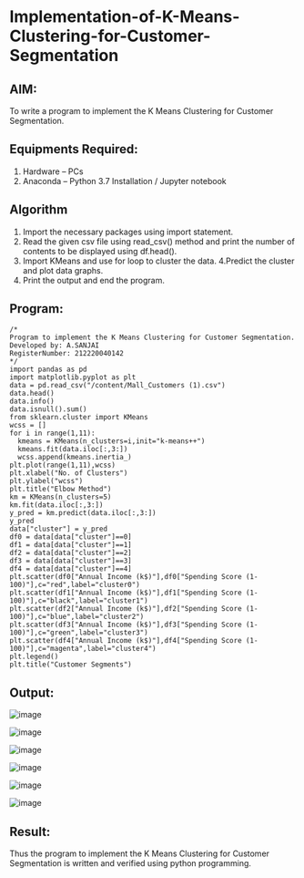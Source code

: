 # Implementation-of-K-Means-Clustering-for-Customer-Segmentation

## AIM:
To write a program to implement the K Means Clustering for Customer Segmentation.

## Equipments Required:
1. Hardware – PCs
2. Anaconda – Python 3.7 Installation / Jupyter notebook

## Algorithm
1. Import the necessary packages using import statement.
2. Read the given csv file using read_csv() method and print the number of contents to be displayed using df.head().
3. Import KMeans and use for loop to cluster the data.
4.Predict the cluster and plot data graphs.
5. Print the output and end the program.

## Program:
```
/*
Program to implement the K Means Clustering for Customer Segmentation.
Developed by: A.SANJAI
RegisterNumber: 212220040142 
*/
import pandas as pd
import matplotlib.pyplot as plt
data = pd.read_csv("/content/Mall_Customers (1).csv")
data.head()
data.info()
data.isnull().sum()
from sklearn.cluster import KMeans
wcss = []
for i in range(1,11):
  kmeans = KMeans(n_clusters=i,init="k-means++")
  kmeans.fit(data.iloc[:,3:])
  wcss.append(kmeans.inertia_)
plt.plot(range(1,11),wcss)
plt.xlabel("No. of Clusters")
plt.ylabel("wcss")
plt.title("Elbow Method")
km = KMeans(n_clusters=5)
km.fit(data.iloc[:,3:])
y_pred = km.predict(data.iloc[:,3:])
y_pred
data["cluster"] = y_pred
df0 = data[data["cluster"]==0]
df1 = data[data["cluster"]==1]
df2 = data[data["cluster"]==2]
df3 = data[data["cluster"]==3]
df4 = data[data["cluster"]==4]
plt.scatter(df0["Annual Income (k$)"],df0["Spending Score (1-100)"],c="red",label="cluster0")
plt.scatter(df1["Annual Income (k$)"],df1["Spending Score (1-100)"],c="black",label="cluster1")
plt.scatter(df2["Annual Income (k$)"],df2["Spending Score (1-100)"],c="blue",label="cluster2")
plt.scatter(df3["Annual Income (k$)"],df3["Spending Score (1-100)"],c="green",label="cluster3")
plt.scatter(df4["Annual Income (k$)"],df4["Spending Score (1-100)"],c="magenta",label="cluster4")
plt.legend()
plt.title("Customer Segments")
```

## Output:
![image](https://user-images.githubusercontent.com/95969295/204556693-8b8c3ea9-be1c-429a-b727-01d3fe761ea1.png)

![image](https://user-images.githubusercontent.com/95969295/204557693-b640d285-0bea-461c-9bd6-8b5a1c902c66.png)

![image](https://user-images.githubusercontent.com/95969295/204557797-2dcccd6d-0c98-4c50-a224-404b8b36f7d6.png)

![image](https://user-images.githubusercontent.com/95969295/204557944-eb5b4e2d-81e0-4a35-b607-2841e29be832.png)

![image](https://user-images.githubusercontent.com/95969295/204558030-b179bf64-03a6-476f-90f1-33a3d8268e61.png)

![image](https://user-images.githubusercontent.com/95969295/204558145-ec8b0aea-db0a-4d5b-a3d9-5534d6e06390.png)





## Result:
Thus the program to implement the K Means Clustering for Customer Segmentation is written and verified using python programming.
